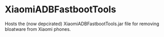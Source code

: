 # XiaomiADBFastbootTools
Hosts the (now depcirated) XiaomiADBFastbootTools.jar file for removing bloatware from Xiaomi phones.

